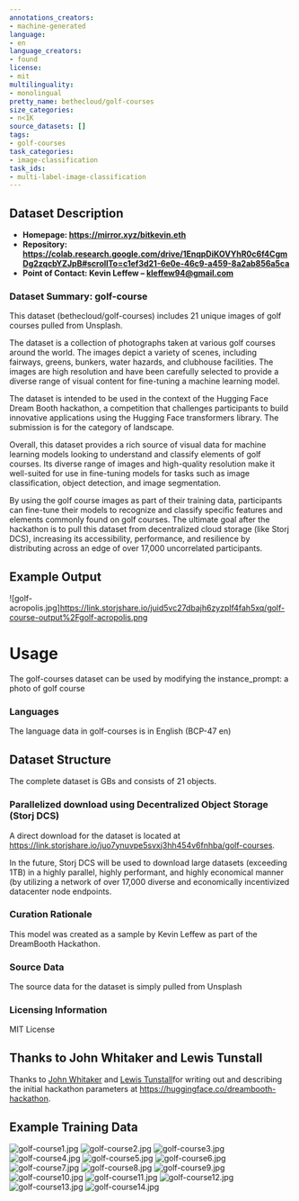 ```yaml
---
annotations_creators:
- machine-generated
language:
- en
language_creators:
- found
license:
- mit
multilinguality:
- monolingual
pretty_name: bethecloud/golf-courses
size_categories:
- n<1K
source_datasets: []
tags:
- golf-courses
task_categories:
- image-classification
task_ids:
- multi-label-image-classification
---
```


## Dataset Description

- **Homepage: https://mirror.xyz/bitkevin.eth**
- **Repository: https://colab.research.google.com/drive/1EnqpDiKOVYhR0c6f4CgmDg2zqcbYZJpB#scrollTo=c1ef3d21-6e0e-46c9-a459-8a2ab856a5ca**
- **Point of Contact: Kevin Leffew – kleffew94@gmail.com**

### Dataset Summary: golf-course

This dataset (bethecloud/golf-courses) includes 21 unique images of golf courses pulled from Unsplash.  

The dataset is a collection of photographs taken at various golf courses around the world. The images depict a variety of scenes, including fairways, greens, bunkers, water hazards, and clubhouse facilities. The images are high resolution and have been carefully selected to provide a diverse range of visual content for fine-tuning a machine learning model.

The dataset is intended to be used in the context of the Hugging Face Dream Booth hackathon, a competition that challenges participants to build innovative applications using the Hugging Face transformers library. The submission is for the category of landscape.  

Overall, this dataset provides a rich source of visual data for machine learning models looking to understand and classify elements of golf courses. Its diverse range of images and high-quality resolution make it well-suited for use in fine-tuning models for tasks such as image classification, object detection, and image segmentation.

By using the golf course images as part of their training data, participants can fine-tune their models to recognize and classify specific features and elements commonly found on golf courses. The ultimate goal after the hackathon is to pull this dataset from decentralized cloud storage (like Storj DCS), increasing its accessibility, performance, and resilience by distributing across an edge of over 17,000 uncorrelated participants.


## Example Output
![golf-acropolis.jpg]https://link.storjshare.io/juid5vc27dbajh6zyzplf4fah5xq/golf-course-output%2Fgolf-acropolis.png

# Usage 
The golf-courses dataset can be used by modifying the instance_prompt: a photo of golf course

### Languages

The language data in golf-courses is in English (BCP-47 en)

## Dataset Structure

The complete dataset is GBs and consists of 21 objects.

### Parallelized download using Decentralized Object Storage (Storj DCS)

A direct download for the dataset is located at https://link.storjshare.io/juo7ynuvpe5svxj3hh454v6fnhba/golf-courses.

In the future, Storj DCS will be used to download large datasets (exceeding 1TB) in a highly parallel, highly performant, and highly economical manner (by utilizing a network of over 17,000 diverse and economically incentivized datacenter node endpoints.

### Curation Rationale

This model was created as a sample by Kevin Leffew as part of the DreamBooth Hackathon.

### Source Data

The source data for the dataset is simply pulled from Unsplash

### Licensing Information

MIT License

## Thanks to John Whitaker and Lewis Tunstall

Thanks to [John Whitaker](https://github.com/johnowhitaker) and [Lewis Tunstall](https://github.com/lewtun)for writing out and describing the initial hackathon parameters at https://huggingface.co/dreambooth-hackathon.

## Example Training Data
![golf-course1.jpg](https://link.storjshare.io/raw/juo7ynuvpe5svxj3hh454v6fnhba/golf-courses/andrew-anderson-CtyC2JjLhVg-unsplash.jpg)
![golf-course2.jpg](https://link.storjshare.io/raw/juo7ynuvpe5svxj3hh454v6fnhba/golf-courses/dean-SuGEzQkeJno-unsplash.jpg)
![golf-course3.jpg](https://link.storjshare.io/raw/juo7ynuvpe5svxj3hh454v6fnhba/golf-courses/amauri-cruz-filho-kBNV9WpCs5k-unsplash.jpg)
![golf-course4.jpg](https://link.storjshare.io/raw/juo7ynuvpe5svxj3hh454v6fnhba/golf-courses/minho-yoon-_ZVEio7AkGc-unsplash.jpg)
![golf-course5.jpg](https://link.storjshare.io/raw/juo7ynuvpe5svxj3hh454v6fnhba/golf-courses/minho-yoon-_ZVEio7AkGc-unsplash.jpg)
![golf-course6.jpg](https://link.storjshare.io/s/juo7ynuvpe5svxj3hh454v6fnhba/golf-courses/jura-FegOaqn_4GQ-unsplash%20%281%29.jpg?wrap=1)
![golf-course7.jpg](https://link.storjshare.io/s/juo7ynuvpe5svxj3hh454v6fnhba/golf-courses/sly-dizzle-cE6SpYTfqqg-unsplash.jpg?wrap=1)
![golf-course8.jpg](https://link.storjshare.io/s/juo7ynuvpe5svxj3hh454v6fnhba/golf-courses/jura-FegOaqn_4GQ-unsplash.jpg)
![golf-course9.jpg](https://link.storjshare.io/s/juo7ynuvpe5svxj3hh454v6fnhba/golf-courses/sly-dizzle-cE6SpYTfqqg-unsplash.jpg?wrap=1)
![golf-course10.jpg](https://link.storjshare.io/s/juo7ynuvpe5svxj3hh454v6fnhba/golf-courses/dean-ricciardi-08Ipbe8GpWw-unsplash.jpg)
![golf-course11.jpg](https://link.storjshare.io/s/juo7ynuvpe5svxj3hh454v6fnhba/golf-courses/jonas-from-berlin-UgwkaRUt2d0-unsplash.jpg)
![golf-course12.jpg](https://link.storjshare.io/s/juo7ynuvpe5svxj3hh454v6fnhba/golf-courses/rob-tol-Ner8kdSXh0M-unsplash.jpg)
![golf-course13.jpg](https://link.storjshare.io/s/juo7ynuvpe5svxj3hh454v6fnhba/golf-courses/richard-brutyo-HQXFhq8FNJ8-unsplash.jpg?wrap=1)
![golf-course14.jpg](https://link.storjshare.io/s/juo7ynuvpe5svxj3hh454v6fnhba/golf-courses/edwin-compton-Z8XlmAj65iM-unsplash.jpg?wrap=1)
